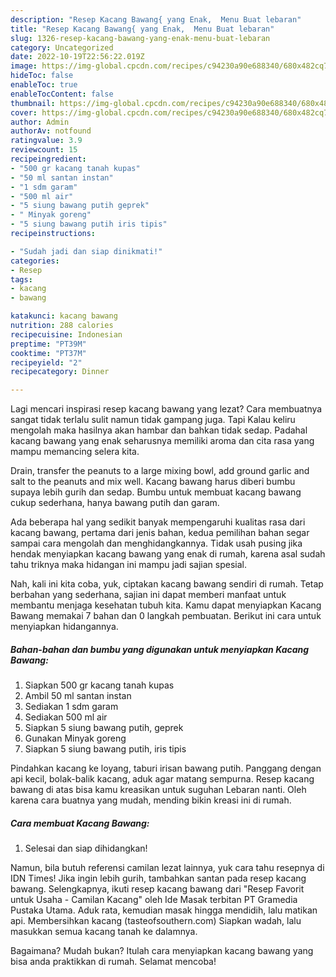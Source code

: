 ```yaml
---
description: "Resep Kacang Bawang{ yang Enak,  Menu Buat lebaran"
title: "Resep Kacang Bawang{ yang Enak,  Menu Buat lebaran"
slug: 1326-resep-kacang-bawang-yang-enak-menu-buat-lebaran
category: Uncategorized
date: 2022-10-19T22:56:22.019Z
image: https://img-global.cpcdn.com/recipes/c94230a90e688340/680x482cq70/kacang-bawang-foto-resep-utama.jpg
hideToc: false
enableToc: true
enableTocContent: false
thumbnail: https://img-global.cpcdn.com/recipes/c94230a90e688340/680x482cq70/kacang-bawang-foto-resep-utama.jpg
cover: https://img-global.cpcdn.com/recipes/c94230a90e688340/680x482cq70/kacang-bawang-foto-resep-utama.jpg
author: Admin
authorAv: notfound
ratingvalue: 3.9
reviewcount: 15
recipeingredient:
- "500 gr kacang tanah kupas"
- "50 ml santan instan"
- "1 sdm garam"
- "500 ml air"
- "5 siung bawang putih geprek"
- " Minyak goreng"
- "5 siung bawang putih iris tipis"
recipeinstructions:

- "Sudah jadi dan siap dinikmati!"
categories:
- Resep
tags:
- kacang
- bawang

katakunci: kacang bawang 
nutrition: 288 calories
recipecuisine: Indonesian
preptime: "PT39M"
cooktime: "PT37M"
recipeyield: "2"
recipecategory: Dinner

---
```



Lagi mencari inspirasi resep kacang bawang yang lezat? Cara membuatnya sangat tidak terlalu sulit namun tidak gampang juga. Tapi Kalau keliru mengolah maka hasilnya akan hambar dan bahkan tidak sedap. Padahal kacang bawang yang enak seharusnya memiliki aroma dan cita rasa yang mampu memancing selera kita.


Drain, transfer the peanuts to a large mixing bowl, add ground garlic and salt to the peanuts and mix well. Kacang bawang harus diberi bumbu supaya lebih gurih dan sedap. Bumbu untuk membuat kacang bawang cukup sederhana, hanya bawang putih dan garam.

Ada beberapa hal yang sedikit banyak mempengaruhi kualitas rasa dari kacang bawang, pertama dari jenis bahan, kedua pemilihan bahan segar sampai cara mengolah dan menghidangkannya. Tidak usah pusing jika hendak menyiapkan kacang bawang yang enak di rumah, karena asal sudah tahu triknya maka hidangan ini mampu jadi sajian spesial.


Nah, kali ini kita coba, yuk, ciptakan kacang bawang sendiri di rumah. Tetap berbahan yang sederhana, sajian ini dapat memberi manfaat untuk membantu menjaga kesehatan tubuh kita. Kamu dapat menyiapkan Kacang Bawang memakai 7 bahan dan 0 langkah pembuatan. Berikut ini cara untuk menyiapkan hidangannya.

<!--inarticleads1-->

##### Bahan-bahan dan bumbu yang digunakan untuk menyiapkan Kacang Bawang:

1. Siapkan 500 gr kacang tanah kupas
1. Ambil 50 ml santan instan
1. Sediakan 1 sdm garam
1. Sediakan 500 ml air
1. Siapkan 5 siung bawang putih, geprek
1. Gunakan  Minyak goreng
1. Siapkan 5 siung bawang putih, iris tipis


Pindahkan kacang ke loyang, taburi irisan bawang putih. Panggang dengan api kecil, bolak-balik kacang, aduk agar matang sempurna. Resep kacang bawang di atas bisa kamu kreasikan untuk suguhan Lebaran nanti. Oleh karena cara buatnya yang mudah, mending bikin kreasi ini di rumah. 

<!--inarticleads2-->

##### Cara membuat Kacang Bawang:


1. Selesai dan siap dihidangkan!

Namun, bila butuh referensi camilan lezat lainnya, yuk cara tahu resepnya di IDN Times! Jika ingin lebih gurih, tambahkan santan pada resep kacang bawang. Selengkapnya, ikuti resep kacang bawang dari &#34;Resep Favorit untuk Usaha - Camilan Kacang&#34; oleh Ide Masak terbitan PT Gramedia Pustaka Utama. Aduk rata, kemudian masak hingga mendidih, lalu matikan api. Membersihkan kacang (tasteofsouthern.com) Siapkan wadah, lalu masukkan semua kacang tanah ke dalamnya. 

Bagaimana? Mudah bukan? Itulah cara menyiapkan kacang bawang yang bisa anda praktikkan di rumah. Selamat mencoba!
